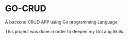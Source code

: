 # GO-CRUD
A backend CRUD APP using Go programming Language


This project was done in order to deepen my GoLang Skills.
